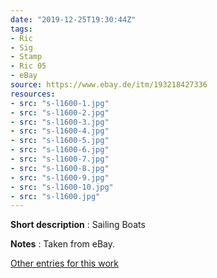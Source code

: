```yaml
---
date: "2019-12-25T19:30:44Z"
tags:
- Ric
- Sig
- Stamp
- Ric 05
- eBay
source: https://www.ebay.de/itm/193218427336
resources:
- src: "s-l1600-1.jpg"
- src: "s-l1600-2.jpg"
- src: "s-l1600-3.jpg"
- src: "s-l1600-4.jpg"
- src: "s-l1600-5.jpg"
- src: "s-l1600-6.jpg"
- src: "s-l1600-7.jpg"
- src: "s-l1600-8.jpg"
- src: "s-l1600-9.jpg"
- src: "s-l1600-10.jpg"
- src: "s-l1600.jpg"
---
```


**Short description** :&nbsp;Sailing Boats

**Notes** : Taken from eBay.

[Other entries for this work](/tags/Ric-05)
